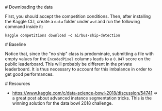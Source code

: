 # Downloading the data

First, you should accept the competition conditions. Then, after installing  the Kaggle CLI, create a `data` folder
under `asd` and run the following command inside it:

`kaggle competitions download -c airbus-ship-detection`


# Baseline


Notice that, since the "no ship" class is predominate, submitting a file with empty values for the `EncodedPixel`
columns leads to a `0.847` score on the public leaderboard. This will probably be different in the private leaderboard.
It is thus necessary to account for this imbalance in order to get good performances.


# Resources

* https://www.kaggle.com/c/data-science-bowl-2018/discussion/54741 => a great post about advanced instance segmentation tricks. This is the winning solution for the data bowl 2018 challenge. 
